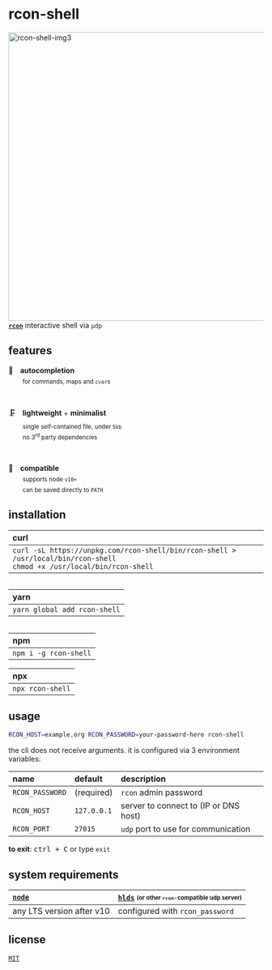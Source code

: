 # rcon-shell

[<img width="570" alt="rcon-shell-img3" src="https://user-images.githubusercontent.com/8649362/90320437-575c0600-df39-11ea-932d-324b354b457d.png" align="left">](https://github.com/leonardodino/rcon-shell)

[**`rcon`**](https://developer.valvesoftware.com/wiki/Half-Life_Dedicated_Server#Connectivity) interactive shell via `µdp`

## features

:brain:&emsp;**autocompletion**
<br>&emsp;&emsp;<sub>for commands, maps and `cvar`s</sub>

<br>

:clamp:&emsp;**lightweight** + **minimalist**
<br>&emsp;&emsp;<sub>single self-contained file, under `5kb`</sub>
<br>&emsp;&emsp;<sub>no 3<sup>rd</sup> party dependencies</sub>

<br>

:moyai:&emsp;**compatible**
<br>&emsp;&emsp;<sub>supports node `v10+`</sub>
<br>&emsp;&emsp;<sub>can be saved directly to `PATH`</sub>

## installation

<table>
  <thead><tr><th align="left">curl</th></tr></thead>
  <tbody><tr><td align="left">
    <code>curl -sL https://unpkg.com/rcon-shell/bin/rcon-shell > /usr/local/bin/rcon-shell</code>
    <br>
    <code>chmod +x /usr/local/bin/rcon-shell</code>
  </td></tr></tbody>
</table>

<table align="left">
  <thead><tr><th align="left">yarn</th></tr></thead>
  <tbody><tr><td align="left"><code>yarn global add rcon-shell</code></td></tr></tbody>
</table>
<img align="left" width="1rem" height="1rem">
<table align="left">
  <thead><tr><th align="left">npm</th></tr></thead>
  <tbody><tr><td align="left"><code>npm i -g rcon-shell</code></td></tr></tbody>
</table>
<img align="left" width="1rem" height="1rem">
<table>
  <thead><tr><th align="left">npx</th></tr></thead>
  <tbody><tr><td align="left"><code>npx rcon-shell</code></td></tr></tbody>
</table>

## usage

```bash
RCON_HOST=example.org RCON_PASSWORD=your-password-here rcon-shell
```

the cli does not receive arguments.
it is configured via 3 environment variables:

| name            | default     | description                           |
| :-------------- | :---------- | :------------------------------------ |
| `RCON_PASSWORD` | (required)  | `rcon` admin password                 |
| `RCON_HOST`     | `127.0.0.1` | server to connect to (IP or DNS host) |
| `RCON_PORT`     | `27015`     | `udp` port to use for communication   |

**to exit**: <kbd>ctrl + C</kbd> or type `exit`

## system requirements

| [`node`](https://nodejs.org/en/) | [`hlds`](https://developer.valvesoftware.com/wiki/Half-Life_Dedicated_Server) <sub><sup>(or other `rcon`-compatible udp server)</sup></sub> |
| :------------------------------- | :------------------------------------------------------------------------------------------------------------------------------------------ |
| any LTS version after v10        | configured with `rcon_password`                                                                                                             |

## license

[`MIT`](./LICENSE)
